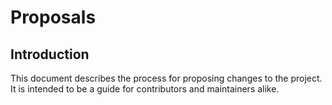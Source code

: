 # Proposals

## Introduction

This document describes the process for proposing changes to the project. It is intended to be a guide for contributors and maintainers alike.